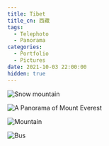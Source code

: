 ```yaml
---
title: Tibet
title_cn: 西藏
tags:
  - Telephoto
  - Panorama
categories:
  - Portfolio
  - Pictures
date: 2021-10-03 22:00:00
hidden: true
---
```


![Snow mountain](https://imagedelivery.net/6T-behmofKYLsxlrK0l_MQ/d908677f-d2e1-43d1-d9bd-2cee9958e500/extra)

![A Panorama of Mount Everest](https://imagedelivery.net/6T-behmofKYLsxlrK0l_MQ/3a2b8028-ac81-4b00-10ed-fe98d8727500/extra)

![Mountain](https://imagedelivery.net/6T-behmofKYLsxlrK0l_MQ/d5dda61e-ff72-4310-47c8-108894dda600/extra)

![Bus](https://imagedelivery.net/6T-behmofKYLsxlrK0l_MQ/546e98e8-ec69-4599-6e8c-946d04bdc200/extra)
